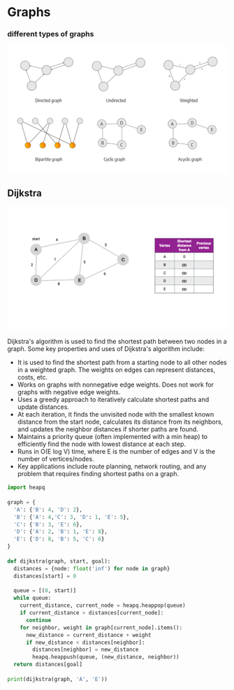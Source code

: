 # Graphs
### different types of graphs
![graph-types](assets/types-of-graphs.png)

## Dijkstra
![dijkstra-2](assets/dijkstra-2.gif)

Dijkstra's algorithm is used to find the shortest path between two nodes in a graph. Some key properties and uses of Dijkstra's algorithm include:

* It is used to find the shortest path from a starting node to all other nodes in a weighted graph. The weights on edges can represent distances, costs, etc.
* Works on graphs with nonnegative edge weights. Does not work for graphs with negative edge weights.
* Uses a greedy approach to iteratively calculate shortest paths and update distances.
* At each iteration, it finds the unvisited node with the smallest known distance from the start node, calculates its distance from its neighbors, and updates the neighbor distances if shorter paths are found.
* Maintains a priority queue (often implemented with a min heap) to efficiently find the node with lowest distance at each step.
* Runs in O(E log V) time, where E is the number of edges and V is the number of vertices/nodes.
* Key applications include route planning, network routing, and any problem that requires finding shortest paths on a graph.
```Python
import heapq

graph = {
  'A': {'B': 4, 'D': 2},
  'B': {'A': 4,'C': 3, 'D': 1, 'E': 5},
  'C': {'B': 3, 'E': 6},
  'D': {'A': 2, 'B': 1, 'E': 8},
  'E': {'D': 8, 'B': 5, 'C': 6}
}

def dijkstra(graph, start, goal):
  distances = {node: float('inf') for node in graph}
  distances[start] = 0
  
  queue = [(0, start)]
  while queue:
    current_distance, current_node = heapq.heappop(queue)
    if current_distance > distances[current_node]:
      continue
    for neighbor, weight in graph[current_node].items():
      new_distance = current_distance + weight
      if new_distance < distances[neighbor]:
        distances[neighbor] = new_distance
        heapq.heappush(queue, (new_distance, neighbor))        
  return distances[goal]

print(dijkstra(graph, 'A', 'E'))
```
